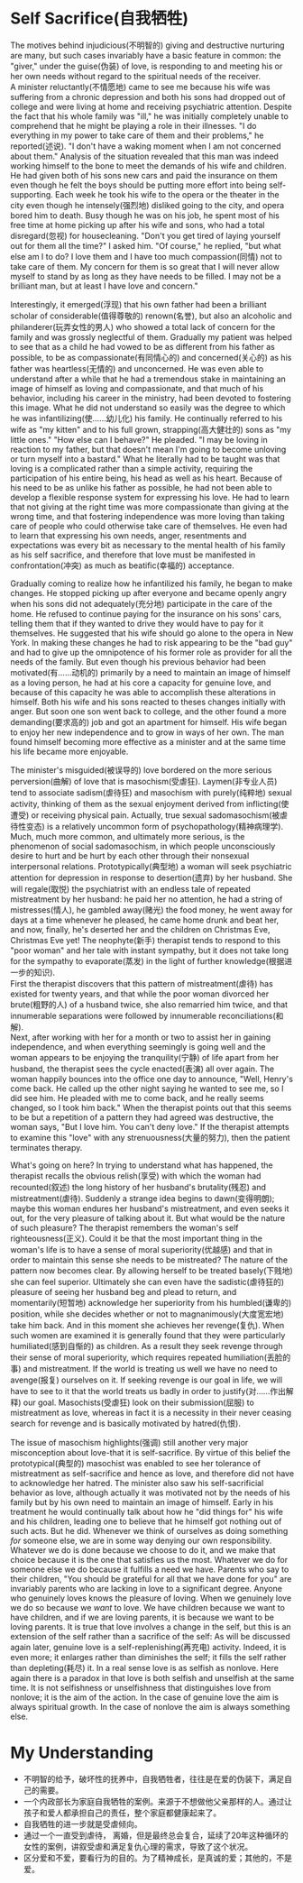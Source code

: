 # Self Sacrifice(自我牺牲)
The motives behind injudicious(不明智的) giving and destructive nurturing are many, but such cases invariably have a basic feature in common: the "giver," under the guise(伪装) of love, is responding to and meeting his or her own needs without regard to the spiritual needs of the receiver.   
A minister reluctantly(不情愿地) came to see me because his wife was suffering from a chronic depression and both his sons had dropped out of college and were living at home and receiving psychiatric attention. Despite the fact that his whole family was "ill," he was initially completely unable to comprehend that he might be playing a role in their illnesses. "I do everything in my power to take care of them and their problems," he reported(述说). "I don't have a waking moment when I am not concerned about them." Analysis of the situation revealed that this man was indeed working himself to the bone to meet the demands of his wife and children. He had given both of his sons new cars and paid the insurance on them even though he felt the boys should be putting more effort into being self-supporting. Each week he took his wife to the opera or the theater in the city even though he intensely(强烈地) disliked going to the city, and opera bored him to death. Busy though he was on his job, he spent most of his free time at home picking up after his wife and sons, who had a total disregard(忽视) for housecleaning. "Don't you get tired of laying yourself out for them all the time?" I asked him. "Of course," he replied, "but what else am I to do? I love them and I have too much compassion(同情) not to take care of them. My concern for them is so great that I will never allow myself to stand by as long as they have needs to be filled. I may not be a brilliant man, but at least I have love and concern."


Interestingly, it emerged(浮现) that his own father had been a brilliant scholar of considerable(值得尊敬的) renown(名誉), but also an alcoholic and philanderer(玩弄女性的男人) who showed a total lack of concern for the family and was grossly neglectful of them. Gradually my patient was helped to see that as a child he had vowed to be as different from his father as possible, to be as compassionate(有同情心的) and concerned(关心的) as his father was heartless(无情的) and unconcerned. He was even able to understand after a while that he had a tremendous stake in maintaining an image of himself as loving and compassionate, and that much of his behavior, including his career in the ministry, had been devoted to fostering this image. What he did not understand so easily was the degree to which he was infantilizing(使……幼儿化) his family. He continually referred to his wife as "my kitten" and to his full grown, strapping(高大健壮的) sons as "my little ones." "How else can I behave?" He pleaded. "I may be loving in reaction to my father, but that doesn't mean I'm going to become unloving or turn myself into a bastard." What he literally had to be taught was that loving is a complicated rather than a simple activity, requiring the participation of his entire being, his head as well as his heart. Because of his need to be as unlike his father as possible, he had not been able to develop a flexible response system for expressing his love. He had to learn that not giving at the right time was more compassionate than giving at the wrong time, and that fostering independence was more loving than taking care of people who could otherwise take care of themselves. He even had to learn that expressing his own needs, anger, resentments and expectations was every bit as necessary to the mental health of his family as his self sacrifice, and therefore that love must be manifested in confrontation(冲突) as much as beatific(幸福的) acceptance.


Gradually coming to realize how he infantilized his family, he began to make changes. He stopped picking up after everyone and became openly angry when his sons did not adequately(充分地) participate in the care of the home. He refused to continue paying for the insurance on his sons' cars, telling them that if they wanted to drive they would have to pay for it themselves. He suggested that his wife should go alone to the opera in New York. In making these changes he had to risk appearing to be the "bad guy" and had to give up the omnipotence of his former role as provider for all the needs of the family. But even though his previous behavior had been motivated(有……动机的) primarily by a need to maintain an image of himself as a loving person, he had at his core a capacity for genuine love, and because of this capacity he was able to accomplish these alterations in himself. Both his wife and his sons reacted to theses changes initially with anger. But soon one son went back to college, and the other found a more demanding(要求高的) job and got an apartment for himself. His wife began to enjoy her new independence and to grow in ways of her own. The man found himself becoming more effective as a minister and at the same time his life became more enjoyable.

﻿The minister's misguided(被误导的) love bordered on the more serious perversion(曲解) of love that is masochism(受虐狂). Laymen(非专业人员) tend to associate sadism(虐待狂) and masochism with purely(纯粹地) sexual activity, thinking of them as the sexual enjoyment derived from inflicting(使遭受) or receiving physical pain. Actually, true sexual sadomasochism(被虐待性变态) is a relatively uncommon form of psychopathology(精神病理学). Much, much more common, and ultimately more serious, is the phenomenon of social sadomasochism, in which people unconsciously desire to hurt and be hurt by each other through their nonsexual interpersonal relations. Prototypically(典型地) a woman will seek psychiatric attention for depression in response to desertion(遗弃) by her husband. She will regale(取悦) the psychiatrist with an endless tale of repeated mistreatment by her husband: he paid her no attention, he had a string of mistresses(情人), he gambled away(赌光) the food money, he went away for days at a time whenever he pleased, he came home drunk and beat her, and now, finally, he's deserted her and the children on Christmas Eve, Christmas Eve yet! The neophyte(新手) therapist tends to respond to this "poor woman" and her tale with instant sympathy, but it does not take long for the sympathy to evaporate(蒸发) in the light of further knowledge(根据进一步的知识).  
﻿First the therapist discovers that this pattern of mistreatment(虐待) has existed for twenty years, and that while the poor woman divorced her brute(粗野的人) of a husband twice, she also remarried him twice, and that innumerable separations were followed by innumerable reconciliations(和解).  
﻿Next, after working with her for a month or two to assist her in gaining independence, and when everything seemingly is going well and the woman appears to be enjoying the tranquility(宁静) of life apart from her husband, the therapist sees the cycle enacted(表演) all over again. The woman happily bounces into the office one day to announce, "Well, Henry's come back. He called up the other night saying he wanted to see me, so I did see him. He pleaded with me to come back, and he really seems changed, so I took him back." When the therapist points out that this seems to be but a repetition of a pattern they had agreed was destructive, the woman says, "But I love him. You can't deny love." If the therapist attempts to examine this "love" with any strenuousness(大量的努力), then the patient terminates therapy.


What's going on here?﻿ In trying to understand what has happened, the therapist recalls the obvious relish(享受) with which the woman had recounted(叙述) the long history of her husband's brutality(残忍) and mistreatment(虐待). Suddenly a strange idea begins to dawn(变得明朗); maybe this woman endures her husband's mistreatment, and even seeks it out, for the very pleasure of talking about it. But what would be the nature of such pleasure? The therapist remembers the woman's self righteousness(正义). Could it be that the most important thing in the woman's life is to have a sense of moral superiority(优越感) and that in order to maintain this sense she needs to be mistreated? The nature of the pattern now becomes clear. By allowing herself to be treated basely(下贱地) she can feel superior. Ultimately she can even have the sadistic(虐待狂的) pleasure of seeing her husband beg and plead to return, and momentarily(短暂地) acknowledge her superiority from his humbled(谦卑的) position, while she decides whether or not to magnanimously(大度宽宏地) take him back. And in this moment she achieves her revenge(复仇). When such women are examined it is generally found that they were particularly humiliated(感到自惭的) as children. As a result they seek revenge through their sense of moral superiority, which requires repeated humiliation(丢脸的事) and mistreatment. If the world is treating us well we have no need to avenge(报复) ourselves on it. If seeking revenge is our goal in life, we will have to see to it that the world treats us badly in order to justify(对……作出解释) our goal. Masochists(受虐狂) look on their submission(屈服) to mistreatment as love, whereas in fact it is a necessity in their never ceasing search for revenge and is basically motivated by hatred(仇恨).

The issue of masochism highlights(强调) still another very major misconception about love-that it is self-sacrifice. By virtue of this belief the prototypical(典型的) masochist was enabled to see her tolerance of mistreatment as self-sacrifice and hence as love, and therefore did not have to acknowledge her hatred. The minister also saw his self-sacrificial behavior as love, although actually it was motivated not by the needs of his family but by his own need to maintain an image of himself. Early in his treatment he would continually talk about how he "did things for" his wife and his children, leading one to believe that he himself got nothing out of such acts. But he did. Whenever we think of ourselves as doing something *for* someone else, we are in some way denying our own responsibility. Whatever we do is done because we choose to do it, and we make that choice because it is the one that satisfies us the most. Whatever we do for someone else we do because it fulfills a need we have. Parents who say to their children, "You should be grateful for all that we have done for you" are invariably parents who are lacking in love to a significant degree. Anyone who genuinely loves knows the pleasure of loving. When we genuinely love we do so because we *want* to love. We have children because we want to have children, and if we are loving parents, it is because we want to be loving parents. It is true that love involves a change in the self, but this is an extension of the self rather than a sacrifice of the self: As will be discussed again later, genuine love is a self-replenishing(再充电) activity. Indeed, it is even more; it enlarges rather than diminishes the self; it fills the self rather than depleting(耗尽) it. In a real sense love is as selfish as nonlove. Here again there is a paradox in that love is both selfish and unselfish at the same time. It is not selfishness or unselfishness that distinguishes love from nonlove; it is the aim of the action. In the case of genuine love the aim is always spiritual growth. In the case of nonlove the aim is always something else.

# My Understanding

* 不明智的给予，破坏性的抚养中，自我牺牲者，往往是在爱的伪装下，满足自己的需要。
* 一个内政部长为家庭自我牺牲的案例。来源于不想做他父亲那样的人。通过让孩子和爱人都承担自己的责任，整个家庭都健康起来了。
* 自我牺牲的进一步就是受虐倾向。
* 通过一个一直受到虐待， 离婚，但是最终总会复合，延续了20年这种循环的女性的案例，讲叙受虐和满足复仇心理的需求，导致了这个状况。
* 区分爱和不爱，要看行为的目的。为了精神成长，是真诚的爱；其他的，不是爱。